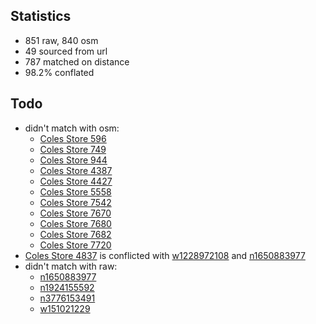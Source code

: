 ## Statistics

- 851 raw, 840 osm
- 49 sourced from url
- 787 matched on distance
- 98.2% conflated

## Todo

- didn't match with osm:
  - [Coles Store 596](https://www.coles.com.au/find-stores/coles/-/-596)
  - [Coles Store 749](https://www.coles.com.au/find-stores/coles/-/-749)
  - [Coles Store 944](https://www.coles.com.au/find-stores/coles/-/-944)
  - [Coles Store 4387](https://www.coles.com.au/find-stores/coles/-/-4387)
  - [Coles Store 4427](https://www.coles.com.au/find-stores/coles/-/-4427)
  - [Coles Store 5558](https://www.coles.com.au/find-stores/coles/-/-5558)
  - [Coles Store 7542](https://www.coles.com.au/find-stores/coles/-/-7542)
  - [Coles Store 7670](https://www.coles.com.au/find-stores/coles/-/-7670)
  - [Coles Store 7680](https://www.coles.com.au/find-stores/coles/-/-7680)
  - [Coles Store 7682](https://www.coles.com.au/find-stores/coles/-/-7682)
  - [Coles Store 7720](https://www.coles.com.au/find-stores/coles/-/-7720)
- [Coles Store 4837](https://www.coles.com.au/find-stores/coles/-/-4837) is conflicted with [w1228972108](https://www.openstreetmap.org/way/1228972108) and [n1650883977](https://www.openstreetmap.org/node/1650883977)
- didn't match with raw:
  - [n1650883977](https://www.openstreetmap.org/node/1650883977)
  - [n1924155592](https://www.openstreetmap.org/node/1924155592)
  - [n3776153491](https://www.openstreetmap.org/node/3776153491)
  - [w151021229](https://www.openstreetmap.org/way/151021229)


